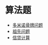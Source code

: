 # 算法题

- [多米诺骨牌问题](https://github.com/xuyuji/xuyuji-java-demo/tree/master/Algorithms/src/main/java/xuyuji/demo/algorithms/problems/domino)
- [祖先问题](https://github.com/xuyuji/xuyuji-java-demo/tree/master/Algorithms/src/main/java/xuyuji/demo/algorithms/problems/ancestor)
- [信贷计算](https://github.com/xuyuji/xuyuji-java-demo/tree/master/Algorithms/src/main/java/xuyuji/demo/algorithms/credit)


